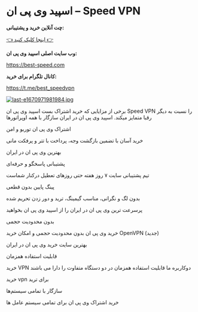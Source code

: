 # اسپید وی پی ان – Speed VPN

**چت آنلاین خرید و پشتیبانی:**

[<span class="emoji">👈</span> اینجا کلیک کنید <span class="emoji">👉</span> ](https://1556.3cx.cloud/callus/#bestspeedvpn)

**وب سایت اصلی اسپید وی پی ان:**

https://best-speed.com


**کانال تلگرام برای خرید:**

https://t.me/best_speedvpn

[![last-e1670971981984.jpg](https://i.postimg.cc/tJ05nLfS/last-e1670971981984.jpg)](https://postimg.cc/YG3gJytY)

برخی از مزایایی که خرید اشتراک بست اسپید وی پی ان Speed VPN را نسبت به دیگر رقبا متمایز میکند. اسپید وی پی ان در ایران سازگار با همه اوپراتورها

اشتراک وی پی ان توربو و امن

خرید آسان با تضمین بازگشت وجه، پرداخت با تتر و پرفکت مانی

بهترین وی پی ان در ایران

پشتیبانی پاسخگو و حرفه‌ای

تیم پشتیبانی سایت ۷ روز هفته حتی روزهای تعطیل درکنار شماست

پینگ پایین بدون قطعی

بدون لگ و نگرانی، مناسب گیمینگ، ترید و دور زدن تحریم شده

پرسرعت ترین وی پی ان در ایران را از اسپید وی پی ان بخواهید

بدون محدودیت حجمی

خرید وی پی ان بدون محدودیت حجمی و امکان خرید OpenVPN (جدید)

بهترین سایت خرید وی پی ان در ایران

قابلیت استفاده همزمان

خرید VPN دوکاربره ما قابلیت استفاده همزمان در دو دستگاه متفاوت را دارا می‌ باشند

خرید vpn برای ترید

سازگار با تمامی سیستم‌ها

خرید اشتراک وی پی ان برای تمامی سیستم عامل ها
